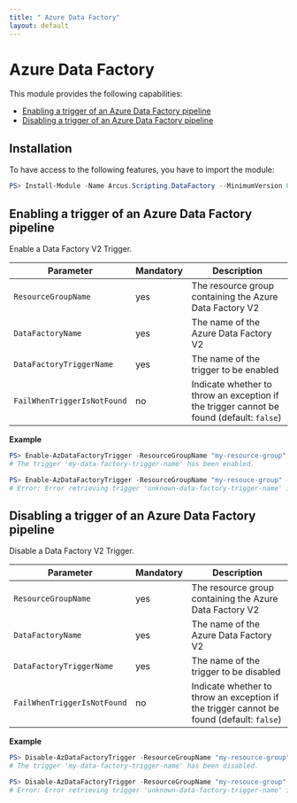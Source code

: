 ```yaml
---
title: " Azure Data Factory"
layout: default
---
```


# Azure Data Factory

This module provides the following capabilities:
- [Enabling a trigger of an Azure Data Factory pipeline](#enabling-a-trigger-of-an-azure-data-factory-pipeline)
- [Disabling a trigger of an Azure Data Factory pipeline](#disabling-a-trigger-of-an-azure-data-factory-pipeline)

## Installation

To have access to the following features, you have to import the module:

```powershell
PS> Install-Module -Name Arcus.Scripting.DataFactory --MinimumVersion 0.2.0
```

## Enabling a trigger of an Azure Data Factory pipeline

Enable a Data Factory V2 Trigger.

| Parameter                   | Mandatory | Description                                                                              |
| --------------------------- | --------- | ---------------------------------------------------------------------------------------- |
| `ResourceGroupName`         | yes       | The resource group containing the Azure Data Factory V2                                  |
| `DataFactoryName`           | yes       | The name of the Azure Data Factory V2                                                    |
| `DataFactoryTriggerName`    | yes       | The name of the trigger to be enabled                                                    |
| `FailWhenTriggerIsNotFound` | no        | Indicate whether to throw an exception if the trigger cannot be found (default: `false`) |

**Example**

```powershell
PS> Enable-AzDataFactoryTrigger -ResourceGroupName "my-resource-group" -DataFactoryName "my-data-factory-name" -DataFactoryTriggerName "my-data-factory-trigger-name"
# The trigger 'my-data-factory-trigger-name' has been enabled.
```

```powershell
PS> Enable-AzDataFactoryTrigger -ResourceGroupName "my-resouce-group" -DataFactoryName "my-data-factory-name" -DataFactoryTriggerName "unknown-data-factory-trigger-name" -FailWhenTriggerIsNotFound
# Error: Error retrieving trigger 'unknown-data-factory-trigger-name' in data factory 'my-data-factory'.
```


## Disabling a trigger of an Azure Data Factory pipeline

Disable a Data Factory V2 Trigger.

| Parameter                   | Mandatory | Description                                                                              |
| --------------------------- | --------- | ---------------------------------------------------------------------------------------- |
| `ResourceGroupName`         | yes       | The resource group containing the Azure Data Factory V2                                  |
| `DataFactoryName`           | yes       | The name of the Azure Data Factory V2                                                    |
| `DataFactoryTriggerName`    | yes       | The name of the trigger to be disabled                                                   |
| `FailWhenTriggerIsNotFound` | no        | Indicate whether to throw an exception if the trigger cannot be found (default: `false`) |

**Example**

```powershell
PS> Disable-AzDataFactoryTrigger -ResourceGroupName "my-resource-group" -DataFactoryName "my-data-factory-name" -DataFactoryTriggerName "my-data-factory-trigger-name"
# The trigger 'my-data-factory-trigger-name' has been disabled.
```

```powershell
PS> Disable-AzDataFactoryTrigger -ResourceGroupName "my-resouce-group" -DataFactoryName "my-data-factory-name" -DataFactoryTriggerName "unknown-data-factory-trigger-name" -FailWhenTriggerIsNotFound
# Error: Error retrieving trigger 'unknown-data-factory-trigger-name' in data factory 'my-data-factory'.
```
